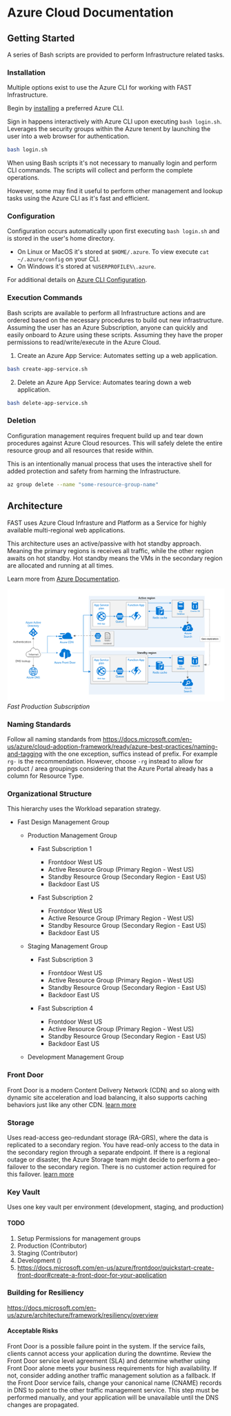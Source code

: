 # Azure Cloud Documentation
## Getting Started
A series of Bash scripts are provided to perform Infrastructure related tasks.

### Installation
Multiple options exist to use the Azure CLI for working with FAST Infrastructure.

Begin by [installing](https://docs.microsoft.com/en-us/cli/azure/install-azure-cli?view=azure-cli-latest) a preferred Azure CLI.

Sign in happens interactively with Azure CLI upon executing `bash login.sh`. Leverages the security groups within the Azure tenent by launching the user into a web browser for authentication.

```bash
bash login.sh
```

When using Bash scripts it's not necessary to manually login and perform CLI commands. The scripts will collect and perform the complete operations.

However, some may find it useful to perform other management and lookup tasks using the Azure CLI as it's fast and efficient.

### Configuration
Configuration occurs automatically upon first executing `bash login.sh` and is stored in the user's home directory.

* On Linux or MacOS it's stored at `$HOME/.azure`. To view execute `cat ~/.azure/config` on your CLI. 
* On Windows it's stored at `%USERPROFILE%\.azure`.

For additional details on [Azure CLI Configuration](https://docs.microsoft.com/en-us/cli/azure/azure-cli-configuration?view=azure-cli-latest).

### Execution Commands
Bash scripts are available to perform all Infrastructure actions and are ordered based on the necessary procedures to build out new infrastructure. Assuming the user has an Azure Subscription, anyone can quickly and easily onboard to Azure using these scripts. Assuming they have the proper permissions to read/write/execute in the Azure Cloud.

1. Create an Azure App Service: Automates setting up a web application.

```bash
bash create-app-service.sh
```

2. Delete an Azure App Service: Automates tearing down a web application.

```bash
bash delete-app-service.sh
```

### Deletion
Configuration management requires frequent build up and tear down procedures against Azure Cloud resources. This will safely delete the entire resource group and all resources that reside within.  

This is an intentionally manual process that uses the interactive shell for added protection and safety from harming the Infrastructure.

```bash
az group delete --name "some-resource-group-name"
```

## Architecture
FAST uses Azure Cloud Infrasture and Platform as a Service for highly available multi-regional web applications.

This architecture uses an active/passive with hot standby approach. Meaning the primary regions is receives all traffic, while the other region awaits on hot standby. Hot standby means the VMs in the secondary region are allocated and running at all times.

Learn more from [Azure Documentation](https://docs.microsoft.com/en-us/azure/architecture/reference-architectures/app-service-web-app/multi-region).

![Web Architecture](diagrams/multi-region-web-app-diagram.png)
_Fast Production Subscription_

### Naming Standards
Follow all naming standards from https://docs.microsoft.com/en-us/azure/cloud-adoption-framework/ready/azure-best-practices/naming-and-tagging with the one exception, suffics instead of prefix. For example `rg-` is the recommendation. However, choose `-rg` instead to allow for product / area groupings considering that the Azure Portal already has a column for Resource Type.

### Organizational Structure
This hierarchy uses the Workload separation strategy. 

* Fast Design Management Group
  * Production Management Group

    * Fast Subscription 1
      * Frontdoor West US
      * Active Resource Group (Primary Region - West US)  
      * Standby Resource Group (Secondary Region - East US)
      * Backdoor East US

    * Fast Subscription 2
      * Frontdoor West US
      * Active Resource Group (Primary Region - West US)  
      * Standby Resource Group (Secondary Region - East US)
      * Backdoor East US
  
  * Staging Management Group

    * Fast Subscription 3
      * Frontdoor West US
      * Active Resource Group (Primary Region - West US)  
      * Standby Resource Group (Secondary Region - East US)
      * Backdoor East US

    * Fast Subscription 4
      * Frontdoor West US
      * Active Resource Group (Primary Region - West US)  
      * Standby Resource Group (Secondary Region - East US)
      * Backdoor East US
  
  * Development Management Group


### Front Door
Front Door is a modern Content Delivery Network (CDN) and so along with dynamic site acceleration and load balancing, it also supports caching behaviors just like any other CDN. [learn more](https://docs.microsoft.com/en-us/azure/frontdoor/front-door-caching)


### Storage
Uses read-access geo-redundant storage (RA-GRS), where the data is replicated to a secondary region. You have read-only access to the data in the secondary region through a separate endpoint. If there is a regional outage or disaster, the Azure Storage team might decide to perform a geo-failover to the secondary region. There is no customer action required for this failover. [learn more](https://docs.microsoft.com/en-us/azure/storage/common/storage-redundancy)

### Key Vault
Uses one key vault per environment (development, staging, and production)

#### TODO
1. Setup Permissions for management groups
  1. Production (Contributor)
  1. Staging (Contributor)
  1. Development ()
1. https://docs.microsoft.com/en-us/azure/frontdoor/quickstart-create-front-door#create-a-front-door-for-your-application


### Building for Resiliency
https://docs.microsoft.com/en-us/azure/architecture/framework/resiliency/overview


#### Acceptable Risks
Front Door is a possible failure point in the system. If the service fails, clients cannot access your application during the downtime. Review the Front Door service level agreement (SLA) and determine whether using Front Door alone meets your business requirements for high availability. If not, consider adding another traffic management solution as a fallback. If the Front Door service fails, change your canonical name (CNAME) records in DNS to point to the other traffic management service. This step must be performed manually, and your application will be unavailable until the DNS changes are propagated.